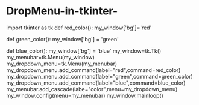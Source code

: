 # DropMenu-in-tkinter-

import tkinter as tk
def red_color():
    my_window['bg']='red'

def green_color():
    my_window['bg'] = 'green'

def blue_color():
    my_window['bg'] = 'blue'
my_window=tk.Tk()
my_menubar=tk.Menu(my_window)
my_dropdown_menu=tk.Menu(my_menubar)
my_dropdown_menu.add_command(label="red",command=red_color)
my_dropdown_menu.add_command(label="green",command=green_color)
my_dropdown_menu.add_command(label="blue",command=blue_color)
my_menubar.add_cascade(labe="color",menu=my_dropdown_menu)
my_window.config(menu=my_menubar)
my_window.mainloop()
